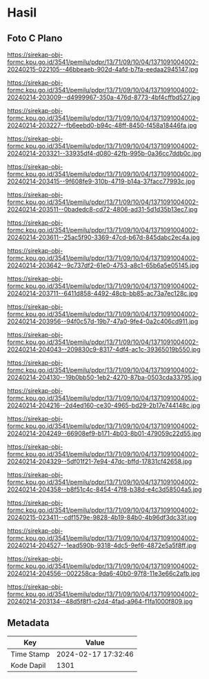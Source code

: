 # Hasil

## Foto C Plano

https://sirekap-obj-formc.kpu.go.id/3541/pemilu/pdpr/13/71/09/10/04/1371091004002-20240215-022105--46bbeaeb-902d-4afd-b7fa-eedaa2945147.jpg

https://sirekap-obj-formc.kpu.go.id/3541/pemilu/pdpr/13/71/09/10/04/1371091004002-20240214-203009--d4999967-350a-476d-8773-4bf4cffbd527.jpg

https://sirekap-obj-formc.kpu.go.id/3541/pemilu/pdpr/13/71/09/10/04/1371091004002-20240214-203227--fb6eebd0-b94c-48ff-8450-f458a18446fa.jpg

https://sirekap-obj-formc.kpu.go.id/3541/pemilu/pdpr/13/71/09/10/04/1371091004002-20240214-203321--33935df4-d080-42fb-995b-0a36cc7ddb0c.jpg

https://sirekap-obj-formc.kpu.go.id/3541/pemilu/pdpr/13/71/09/10/04/1371091004002-20240214-203415--9f608fe9-310b-4719-b14a-37facc77993c.jpg

https://sirekap-obj-formc.kpu.go.id/3541/pemilu/pdpr/13/71/09/10/04/1371091004002-20240214-203511--0badedc8-cd72-4806-ad31-5d1d35b13ec7.jpg

https://sirekap-obj-formc.kpu.go.id/3541/pemilu/pdpr/13/71/09/10/04/1371091004002-20240214-203611--25ac5f90-3369-47cd-b67d-845dabc2ec4a.jpg

https://sirekap-obj-formc.kpu.go.id/3541/pemilu/pdpr/13/71/09/10/04/1371091004002-20240214-203642--9c737df2-61e0-4753-a8c1-65b6a5e05145.jpg

https://sirekap-obj-formc.kpu.go.id/3541/pemilu/pdpr/13/71/09/10/04/1371091004002-20240214-203711--6411d858-4492-48cb-bb85-ac73a7ec128c.jpg

https://sirekap-obj-formc.kpu.go.id/3541/pemilu/pdpr/13/71/09/10/04/1371091004002-20240214-203956--94f0c57d-19b7-47a0-9fe4-0a2c406cd911.jpg

https://sirekap-obj-formc.kpu.go.id/3541/pemilu/pdpr/13/71/09/10/04/1371091004002-20240214-204043--209830c9-8317-4df4-ac1c-39365019b550.jpg

https://sirekap-obj-formc.kpu.go.id/3541/pemilu/pdpr/13/71/09/10/04/1371091004002-20240214-204130--19b0bb50-1eb2-4270-87ba-0503cda33795.jpg

https://sirekap-obj-formc.kpu.go.id/3541/pemilu/pdpr/13/71/09/10/04/1371091004002-20240214-204216--2d4ed160-ce30-4965-bd29-2b17e744148c.jpg

https://sirekap-obj-formc.kpu.go.id/3541/pemilu/pdpr/13/71/09/10/04/1371091004002-20240214-204249--66908ef9-b171-4b03-8b01-479059c22d55.jpg

https://sirekap-obj-formc.kpu.go.id/3541/pemilu/pdpr/13/71/09/10/04/1371091004002-20240214-204329--5df01f21-7e94-47dc-bffd-17831cf42658.jpg

https://sirekap-obj-formc.kpu.go.id/3541/pemilu/pdpr/13/71/09/10/04/1371091004002-20240214-204358--b8f51c4c-8454-47f8-b38d-e4c3d58504a5.jpg

https://sirekap-obj-formc.kpu.go.id/3541/pemilu/pdpr/13/71/09/10/04/1371091004002-20240215-023411--cdf1579e-9828-4b19-84b0-4b96df3dc33f.jpg

https://sirekap-obj-formc.kpu.go.id/3541/pemilu/pdpr/13/71/09/10/04/1371091004002-20240214-204527--1ead590b-9318-4dc5-9ef6-4872e5a5f8ff.jpg

https://sirekap-obj-formc.kpu.go.id/3541/pemilu/pdpr/13/71/09/10/04/1371091004002-20240214-204556--002258ca-9da6-40b0-97f8-11e3e66c2afb.jpg

https://sirekap-obj-formc.kpu.go.id/3541/pemilu/pdpr/13/71/09/10/04/1371091004002-20240214-203134--48d5f8f1-c2d4-4fad-a964-f1fa1000f809.jpg


## Metadata

| Key        | Value               |
| ---------- | ------------------- |
| Time Stamp | 2024-02-17 17:32:46 |
| Kode Dapil | 1301                |



